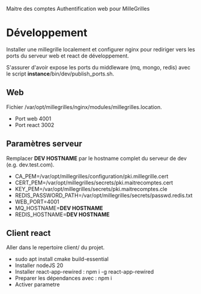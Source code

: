 Maitre des comptes
Authentification web pour MilleGrilles

# Développement

Installer une millegrille localement et configurer nginx pour rediriger vers les ports du serveur web et react 
de développement.

S'assurer d'avoir expose les ports du middleware (mq, mongo, redis) avec le script **instance**/bin/dev/publish_ports.sh.

## Web

Fichier /var/opt/millegrilles/nginx/modules/millegrilles.location.

- Port web 4001
- Port react 3002

## Paramètres serveur

Remplacer **DEV HOSTNAME** par le hostname complet du serveur de dev (e.g. dev.test.com).

- CA_PEM=/var/opt/millegrilles/configuration/pki.millegrille.cert
- CERT_PEM=/var/opt/millegrilles/secrets/pki.maitrecomptes.cert
- KEY_PEM=/var/opt/millegrilles/secrets/pki.maitrecomptes.cle
- REDIS_PASSWORD_PATH=/var/opt/millegrilles/secrets/passwd.redis.txt
- WEB_PORT=4001
- MQ_HOSTNAME=**DEV HOSTNAME**
- REDIS_HOSTNAME=**DEV HOSTNAME**

## Client react

Aller dans le repertoire client/ du projet.

- sudo apt install cmake build-essential
- Installer nodeJS 20
- Installer react-app-rewired : npm i -g react-app-rewired
- Preparer les dépendances avec : npm i
- Activer parametre
